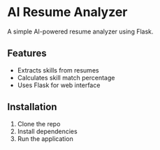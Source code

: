 # AI Resume Analyzer

A simple AI-powered resume analyzer using Flask.

## Features
- Extracts skills from resumes
- Calculates skill match percentage
- Uses Flask for web interface

## Installation
1. Clone the repo
2. Install dependencies
3. Run the application
